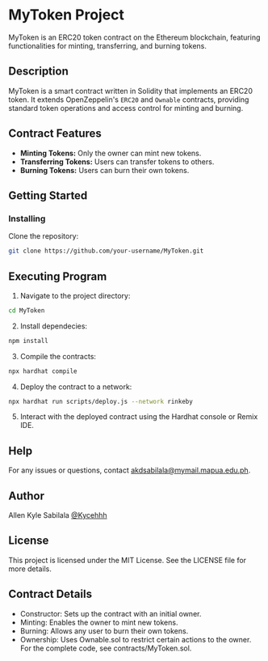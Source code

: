 # MyToken Project

MyToken is an ERC20 token contract on the Ethereum blockchain, featuring functionalities for minting, transferring, and burning tokens.

## Description

MyToken is a smart contract written in Solidity that implements an ERC20 token. It extends OpenZeppelin's `ERC20` and `Ownable` contracts, providing standard token operations and access control for minting and burning.

## Contract Features

- **Minting Tokens:** Only the owner can mint new tokens.
- **Transferring Tokens:** Users can transfer tokens to others.
- **Burning Tokens:** Users can burn their own tokens.

## Getting Started

### Installing

Clone the repository:
```bash
git clone https://github.com/your-username/MyToken.git
```

## Executing Program
1. Navigate to the project directory:
```bash
cd MyToken
```

2. Install dependecies:
```bash
npm install
```

3. Compile the contracts:
```bash
npx hardhat compile
```

4. Deploy the contract to a network:
```bash
npx hardhat run scripts/deploy.js --network rinkeby
```

5. Interact with the deployed contract using the Hardhat console or Remix IDE.

## Help 
For any issues or questions, contact akdsabilala@mymail.mapua.edu.ph.

## Author
Allen Kyle Sabilala
[@Kycehhh](https://twitter.com/Kycehhh)

## License
This project is licensed under the MIT License. See the LICENSE file for more details.

## Contract Details
- Constructor: Sets up the contract with an initial owner.
- Minting: Enables the owner to mint new tokens.
- Burning: Allows any user to burn their own tokens.
- Ownership: Uses Ownable.sol to restrict certain actions to the owner.
For the complete code, see contracts/MyToken.sol.
